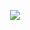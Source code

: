<p align="center">
<img src=https://tenor.com/en-GB/view/climber-endzone-law-of-talos-gif-2681318112614576923>
</p>
